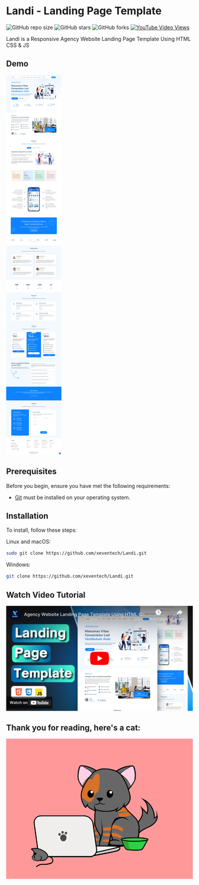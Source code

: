 # Landi - Landing Page Template

![GitHub repo size](https://img.shields.io/github/repo-size/xeventech/Landi)
![GitHub stars](https://img.shields.io/github/stars/xeventech/Landi?style=social)
![GitHub forks](https://img.shields.io/github/forks/xeventech/Landi?style=social)
[![YouTube Video Views](https://img.shields.io/youtube/views/b-s9tBGKKCU?style=social)](https://youtu.be/b-s9tBGKKCU)

Landi is a Responsive Agency Website Landing Page Template Using HTML CSS & JS

## Demo

![Desktop Demo](https://github.com/XevenTech/projects_snapshots/blob/main/landi/demo.png?raw=true "Desktop Demo")

## Prerequisites

Before you begin, ensure you have met the following requirements:

* [Git](https://git-scm.com/downloads "Download Git") must be installed on your operating system.

## Installation

To install, follow these steps:

Linux and macOS:

```bash
sudo git clone https://github.com/xeventech/Landi.git
```

Windows:

```bash
git clone https://github.com/xeventech/Landi.git
```

## Watch Video Tutorial

[![Watch Video](https://github.com/XevenTech/projects_snapshots/blob/main/landi/thumbnail.png?raw=true "Play")](https://youtu.be/b-s9tBGKKCU)


## Thank you for reading, here's a cat:

![Cat](https://github.com/XevenTech/xeventech/blob/main/cat.gif?raw=true "Thank You")
